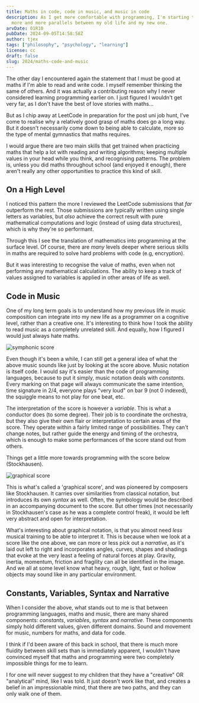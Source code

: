 ```yaml
---
title: Maths in code, code in music, and music in code
description: As I get more comfortable with programming, I'm starting to see
  more and more parallels between my old life and my new one.
arvDate: 01R10
pubDate: 2024-09-05T14:58:58Z
author: tjex
tags: ["philosophy", "psychology", "learning"]
license: cc
draft: false
slug: 2024/maths-code-and-music
---
```


The other day I encountered again the statement that I must be good at maths if
I'm able to read and write code. I myself remember thinking the same of
others. And it was actually a contributing reason why I never considered
learning programming earlier on. I just figured I wouldn't get very far, as
I don't have the best of love stories with maths...

But as I chip away at LeetCode in preparation for the post uni job hunt, I've
come to realise why a relatively good grasp of maths does go a long way. But it
doesn't necessarily come down to being able to calculate, more so the type of
mental gymnastics that maths requires.

I would argue there are two main skills that get trained when practicing maths
that help a lot with reading and writing algorithms; keeping multiple values in
your head while you think, and recognising patterns. The problem is, unless you
did maths throughout school (and enjoyed it enough), there aren't really any
other opportunities to practice this kind of skill.

## On a High Level

I noticed this pattern the more I reviewed the LeetCode submissions that _far_
outperform the rest. Those submissions are typically written using single
letters as variables, but _also_ achieve the correct result with pure
mathematical computations and logic (instead of using data structures), which is
why they're so performant.

Through this I see the translation of mathematics into programming at the
surface level. Of course, there are _many_ levels deeper where serious skills in
maths are required to solve hard problems with code (e.g, encryption).

But it was interesting to recognise the value of maths, even when not performing
any mathematical calculations. The ability to keep a track of values assigned to
variables is applied in other areas of life as well.

## Code in Music

One of my long term goals is to understand how my previous life in music
composition can integrate into my new life as a programmer on a cognitive level,
rather than a creative one. It's interesting to think how I took the ability to
read music as a completely unrelated skill. And equally, how I figured I would
just always hate maths.

![symphonic score](/img/2024/symphonic-score.png)

Even though it's been a while, I can still get a general idea of what the above
music sounds like just by looking at the score above. Music notation is itself
code. I would say it's easier than the code of programming languages, because to
put it simply, music notation deals with _constants_. Every marking on that page
will always communicate the same intention, time signature in 2/4, everyone
plays "very loud" on bar 9 (not 0 indexed), the squiggle means to not play for
one beat, etc.

The interpretation of the score is however a _variable_. This is what
a conductor does (to some degree). Their job is to coordinate the orchestra, but
they also give their own flair or interpretation to certain areas of the
score. They operate within a fairly limited range of possibilities. They can't
change notes, but rather guide the energy and timing of the orchestra, which is
enough to make some performances of the score stand out from others.

Things get a little more towards programming with the score below (Stockhausen).

![graphical score](/img/2024/graphical-score.jpg)

This is what's called a 'graphical score', and was pioneered by composers like
Stockhausen. It carries over similarities from classical notation, but
introduces its own _syntax_ as well. Often, the symbology would be described in
an accompanying document to the score. But other times (not necessarily in
Stockhausen's case as he was a complete control freak), it would be left very
abstract and open for interpretation.

What's interesting about graphical notation, is that you almost need _less_
musical training to be able to interpret it. This is because when we look at
a score like the one above, we can more or less pick out a _narrative_, as it's
laid out left to right and incorporates angles, curves, shapes and shadings that
evoke at the very least a feeling of natural forces at play. Gravity, inertia,
momentum, friction and fragility can all be identified in the image. And we all
at some level know what heavy, rough, light, fast or hollow objects may sound
like in any particular environment.

## Constants, Variables, Syntax and Narrative

When I consider the above, what stands out to me is that between programming
languages, maths and music, there are many shared components: _constants_,
_variables_, _syntax_ and _narrative_. These components simply hold different
values, given different domains. Sound and movement for music, numbers for
maths, and data for code. 

I think if I'd been aware of this back in school, that there is much more
fluidity between skill sets than is immediately apparent, I wouldn't have
convinced myself that maths and programming were two completely impossible
things for me to learn.

I for one will never suggest to my children that they have a "creative" OR
"analytical" mind, like I was told. It just doesn't work like that, and creates
a belief in an impressionable mind, that there are two paths, and they can only
walk one of them.
